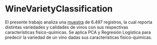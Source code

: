 # WineVarietyClassification

El presente trabajo analiza una [muestra](https://archive.ics.uci.edu/ml/datasets/wine+quality
) de 6.497 registros, la cual reporta distintas variedades y calidades de vinos con sus respectivas características fisico-químicas. Se aplica PCA y Regresión Logística para predecir la variedad de un vino dadas sus características fisico-químicas. 
